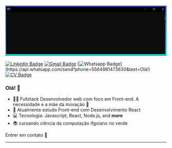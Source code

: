 ![](https://github.com/RaelMartinss/raelmartinss.github.io/blob/main/assets/img/Animacao.gif)

[![Linkedin Badge](https://img.shields.io/badge/-LinkedIn-blue?style=flat-square&logo=Linkedin&logoColor=white&link=https://www.linkedin.com/in/rael-martins-dev)](https://www.linkedin.com/in/rael-martins-dev/)
[![Gmail Badge](https://img.shields.io/badge/-raelpgm2@gmail.com-c14438?style=flat-square&logo=Gmail&logoColor=white&link=mailto:raelpgm2@gmail.com)](mailto:raelpgm2@gmail.com)
[![Whatsapp Badge](https://img.shields.io/badge/-Whatsapp-4CA143?style=flat-square&labelColor=4CA143&logo=whatsapp&logoColor=white&link=https://api.whatsapp.com/send?phone=5564981473630&text=Olá!)](https://api.whatsapp.com/send?phone=5564981473630&text=Olá!)
[![CV Badge](https://img.shields.io/badge/-Curriculum-2E4053?style=flat-square&labelColor=2E4053&&logo=read-the-docs&logoColor=white&link=https://raelmartinss.github.io/)](https://raelmartinss.github.io/)

### Olá! 👋

- :man_technologist: Fullstack Desenvolvedor web com foco em Front-end. A necessidade e a mãe da inovação :dizzy:
- :briefcase: Atualmente estudo Front-end com Desenvolvimento React
- 💻 Tecnologia: Javascript, React, Node.js, and **more**
- :books: cursando ciência da computação ifgoiano rio verde

Entrer em contato :wave:

---
